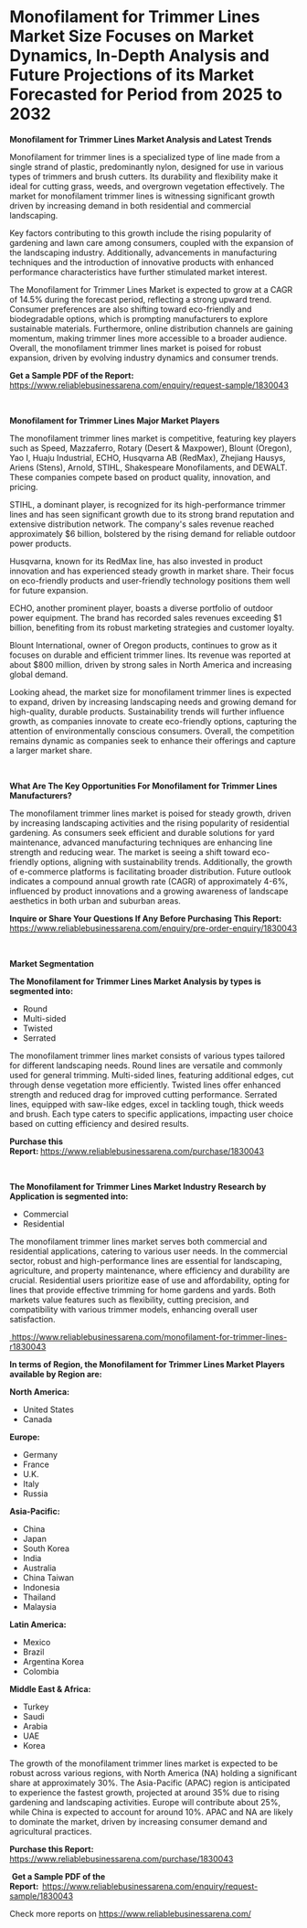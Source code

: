 <p><h1>Monofilament for Trimmer Lines Market Size Focuses on Market Dynamics, In-Depth Analysis and Future Projections of its Market Forecasted for Period from 2025 to 2032</h1></p><p><strong>Monofilament for Trimmer Lines Market Analysis and Latest Trends</strong></p>
<p><p>Monofilament for trimmer lines is a specialized type of line made from a single strand of plastic, predominantly nylon, designed for use in various types of trimmers and brush cutters. Its durability and flexibility make it ideal for cutting grass, weeds, and overgrown vegetation effectively. The market for monofilament trimmer lines is witnessing significant growth driven by increasing demand in both residential and commercial landscaping. </p><p>Key factors contributing to this growth include the rising popularity of gardening and lawn care among consumers, coupled with the expansion of the landscaping industry. Additionally, advancements in manufacturing techniques and the introduction of innovative products with enhanced performance characteristics have further stimulated market interest.</p><p>The Monofilament for Trimmer Lines Market is expected to grow at a CAGR of 14.5% during the forecast period, reflecting a strong upward trend. Consumer preferences are also shifting toward eco-friendly and biodegradable options, which is prompting manufacturers to explore sustainable materials. Furthermore, online distribution channels are gaining momentum, making trimmer lines more accessible to a broader audience. Overall, the monofilament trimmer lines market is poised for robust expansion, driven by evolving industry dynamics and consumer trends.</p></p>
<p><strong>Get a Sample PDF of the Report:&nbsp;</strong> <a href="https://www.reliablebusinessarena.com/enquiry/request-sample/1830043?utm_campaign=2793&utm_medium=2&utm_source=Github&utm_content=ia&utm_term=03042025&utm_id=monofilament-for-trimmer-lines">https://www.reliablebusinessarena.com/enquiry/request-sample/1830043</a></p>
<p>&nbsp;</p>
<p><strong>Monofilament for Trimmer Lines Major Market Players</strong></p>
<p><p>The monofilament trimmer lines market is competitive, featuring key players such as Speed, Mazzaferro, Rotary (Desert & Maxpower), Blount (Oregon), Yao I, Huaju Industrial, ECHO, Husqvarna AB (RedMax), Zhejiang Hausys, Ariens (Stens), Arnold, STIHL, Shakespeare Monofilaments, and DEWALT. These companies compete based on product quality, innovation, and pricing.</p><p>STIHL, a dominant player, is recognized for its high-performance trimmer lines and has seen significant growth due to its strong brand reputation and extensive distribution network. The company's sales revenue reached approximately $6 billion, bolstered by the rising demand for reliable outdoor power products.</p><p>Husqvarna, known for its RedMax line, has also invested in product innovation and has experienced steady growth in market share. Their focus on eco-friendly products and user-friendly technology positions them well for future expansion.</p><p>ECHO, another prominent player, boasts a diverse portfolio of outdoor power equipment. The brand has recorded sales revenues exceeding $1 billion, benefiting from its robust marketing strategies and customer loyalty.</p><p>Blount International, owner of Oregon products, continues to grow as it focuses on durable and efficient trimmer lines. Its revenue was reported at about $800 million, driven by strong sales in North America and increasing global demand.</p><p>Looking ahead, the market size for monofilament trimmer lines is expected to expand, driven by increasing landscaping needs and growing demand for high-quality, durable products. Sustainability trends will further influence growth, as companies innovate to create eco-friendly options, capturing the attention of environmentally conscious consumers. Overall, the competition remains dynamic as companies seek to enhance their offerings and capture a larger market share.</p></p>
<p>&nbsp;</p>
<p><strong>What Are The Key Opportunities For Monofilament for Trimmer Lines Manufacturers?</strong></p>
<p><p>The monofilament trimmer lines market is poised for steady growth, driven by increasing landscaping activities and the rising popularity of residential gardening. As consumers seek efficient and durable solutions for yard maintenance, advanced manufacturing techniques are enhancing line strength and reducing wear. The market is seeing a shift toward eco-friendly options, aligning with sustainability trends. Additionally, the growth of e-commerce platforms is facilitating broader distribution. Future outlook indicates a compound annual growth rate (CAGR) of approximately 4-6%, influenced by product innovations and a growing awareness of landscape aesthetics in both urban and suburban areas.</p></p>
<p><strong>Inquire or Share Your Questions If Any Before Purchasing This Report:</strong> <a href="https://www.reliablebusinessarena.com/enquiry/pre-order-enquiry/1830043?utm_campaign=2793&utm_medium=2&utm_source=Github&utm_content=ia&utm_term=03042025&utm_id=monofilament-for-trimmer-lines">https://www.reliablebusinessarena.com/enquiry/pre-order-enquiry/1830043</a></p>
<p>&nbsp;</p>
<p><strong>Market Segmentation</strong></p>
<p><strong>The Monofilament for Trimmer Lines Market Analysis by types is segmented into:</strong></p>
<p><ul><li>Round</li><li>Multi-sided</li><li>Twisted</li><li>Serrated</li></ul></p>
<p><p>The monofilament trimmer lines market consists of various types tailored for different landscaping needs. Round lines are versatile and commonly used for general trimming. Multi-sided lines, featuring additional edges, cut through dense vegetation more efficiently. Twisted lines offer enhanced strength and reduced drag for improved cutting performance. Serrated lines, equipped with saw-like edges, excel in tackling tough, thick weeds and brush. Each type caters to specific applications, impacting user choice based on cutting efficiency and desired results.</p></p>
<p><strong>Purchase this Report:&nbsp;</strong><a href="https://www.reliablebusinessarena.com/purchase/1830043?utm_campaign=2793&utm_medium=2&utm_source=Github&utm_content=ia&utm_term=03042025&utm_id=monofilament-for-trimmer-lines">https://www.reliablebusinessarena.com/purchase/1830043</a></p>
<p>&nbsp;</p>
<p><strong>The Monofilament for Trimmer Lines Market Industry Research by Application is segmented into:</strong></p>
<p><ul><li>Commercial</li><li>Residential</li></ul></p>
<p><p>The monofilament trimmer lines market serves both commercial and residential applications, catering to various user needs. In the commercial sector, robust and high-performance lines are essential for landscaping, agriculture, and property maintenance, where efficiency and durability are crucial. Residential users prioritize ease of use and affordability, opting for lines that provide effective trimming for home gardens and yards. Both markets value features such as flexibility, cutting precision, and compatibility with various trimmer models, enhancing overall user satisfaction.</p></p>
<p><a href="https://www.reliablebusinessarena.com/monofilament-for-trimmer-lines-r1830043?utm_campaign=2793&utm_medium=2&utm_source=Github&utm_content=ia&utm_term=03042025&utm_id=monofilament-for-trimmer-lines">&nbsp;https://www.reliablebusinessarena.com/monofilament-for-trimmer-lines-r1830043</a></p>
<p><strong>In terms of Region, the Monofilament for Trimmer Lines Market Players available by Region are:</strong></p>
<p>
    <p> <strong> North America: </strong>
        <ul>
            <li>United States</li>
            <li>Canada</li>
        </ul>
        </p> 
    <p> <strong> Europe: </strong>
        <ul>
            <li>Germany</li>
            <li>France</li>
            <li>U.K.</li>
            <li>Italy</li>
            <li>Russia</li>
        </ul>
        </p> 
    <p> <strong> Asia-Pacific: </strong>
        <ul>
            <li>China</li>
            <li>Japan</li>
            <li>South Korea</li>
            <li>India</li>
            <li>Australia</li>
            <li>China Taiwan</li>
            <li>Indonesia</li>
            <li>Thailand</li>
            <li>Malaysia</li>
        </ul>
        </p> 
    <p> <strong> Latin America: </strong>
        <ul>
            <li>Mexico</li>
            <li>Brazil</li>
            <li>Argentina Korea</li>
            <li>Colombia</li>
        </ul>
        </p> 
    <p> <strong> Middle East & Africa: </strong>
        <ul>
            <li>Turkey</li>
            <li>Saudi</li>
            <li>Arabia</li>
            <li>UAE</li>
            <li>Korea</li>
        </ul>
    </p>
    </p>
<p><p>The growth of the monofilament trimmer lines market is expected to be robust across various regions, with North America (NA) holding a significant share at approximately 30%. The Asia-Pacific (APAC) region is anticipated to experience the fastest growth, projected at around 35% due to rising gardening and landscaping activities. Europe will contribute about 25%, while China is expected to account for around 10%. APAC and NA are likely to dominate the market, driven by increasing consumer demand and agricultural practices.</p></p>
<p><strong>Purchase this Report: </strong><a href="https://www.reliablebusinessarena.com/purchase/1830043?utm_campaign=2793&utm_medium=2&utm_source=Github&utm_content=ia&utm_term=03042025&utm_id=monofilament-for-trimmer-lines">https://www.reliablebusinessarena.com/purchase/1830043</a></p>
<p>&nbsp;<strong>Get a Sample PDF of the Report:&nbsp;&nbsp;</strong><a href="https://www.reliablebusinessarena.com/enquiry/request-sample/1830043?utm_campaign=2793&utm_medium=2&utm_source=Github&utm_content=ia&utm_term=03042025&utm_id=monofilament-for-trimmer-lines">https://www.reliablebusinessarena.com/enquiry/request-sample/1830043</a></p>
<p><strong></strong></p>
<p>Check more reports on <a href="https://www.reliablebusinessarena.com/?utm_campaign=2793&utm_medium=2&utm_source=Github&utm_content=ia&utm_term=03042025&utm_id=monofilament-for-trimmer-lines">https://www.reliablebusinessarena.com/</a></p>